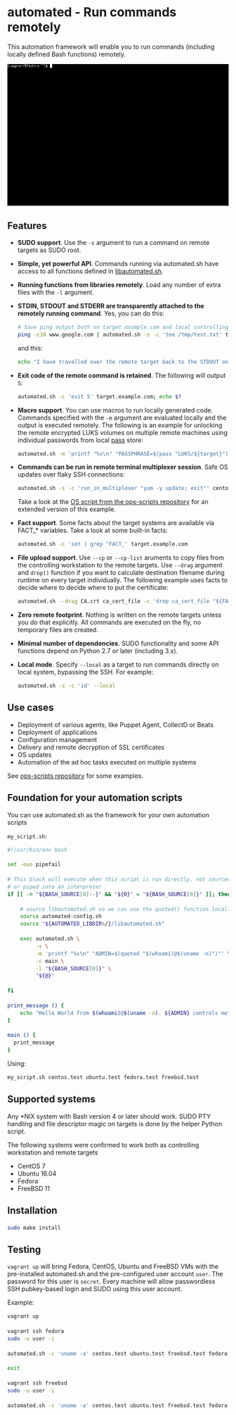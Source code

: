 # automated - Run commands remotely

This automation framework will enable you to run commands (including locally defined Bash functions) remotely.

![Demo](demo.gif)


## Features
- **SUDO support**. Use the `-s` argument to run a command on remote targets as SUDO root.

- **Simple, yet powerful API**. Commands running via automated.sh have access to all functions defined in [libautomated.sh](libautomated.sh).

- **Running functions from libraries remotely**. Load any number of extra files with the `-l` argument.

- **STDIN, STDOUT and STDERR are transparently attached to the remotely running command**. Yes, you can do this:

  ```bash
  # Save ping output both on target.example.com and local controlling workstation
  ping -c10 www.google.com | automated.sh -s -c 'tee /tmp/test.txt' target.example.com | tee /tmp/test.txt
  ```
  and this:

  ```bash
  echo "I have travelled over the remote target back to the STDOUT on the controlling workstation" | automated.sh -c 'echo "Look, I am on STDERR" >&2; cat' target.example.com
  ```

- **Exit code of the remote command is retained**. The following will output `5`:

  ```bash
  automated.sh -c 'exit 5' target.example.com; echo $?
  ```

- **Macro support**. You can use macros to run locally generated code. Commands specified with the `-m` argument are evaluated locally and the output is executed remotely. The following is an example for unlocking the remote encrypted LUKS volumes on multiple remote machines using individual passwords from local [pass](https://www.passwordstore.org/) store:

  ```bash
  automated.sh -m 'printf "%s\n" "PASSPHRASE=$(pass "LUKS/${target}")"' -c 'cryptsetup luksOpen --key-file <(printf "%s" "$PASSPHRASE") /dev/vg0/encrypted decrypted' target1.example.com target2.example.com
  ```

- **Commands can be run in remote terminal multiplexer session**. Safe OS updates over flaky SSH connections:

  ```bash
  automated.sh -s -c 'run_in_multiplexer "yum -y update; exit"' centos.test
  ```
  Take a look at the [OS script from the ops-scripts repository](https://github.com/node13h/ops-scripts/blob/master/scripts/OS) for an extended version of this example.

- **Fact support**. Some facts about the target systems are available via FACT\_\* variables. Take a look at some built-in facts:

  ```bash
  automated.sh -c 'set | grep ^FACT_' target.example.com
  ```

- **File upload support**. Use `--cp` or `--cp-list` aruments to copy files from the controlling workstation to the remote targets. Use `--drag` argument and `drop()` function if you want to calculate destination filename during runtime on every target individually. The following example uses facts to decide where to decide where to put the certificate:

  ```bash
  automated.sh --drag CA.crt ca_cert_file -c 'drop ca_cert_file "${FACT_PKI_CERTS}/CA.crt"' target.example.com
  ```

- **Zero remote footprint**. Nothing is written on the remote targets unless you do that explicitly. All commands are executed on the fly, no temporary files are created.

- **Minimal number of dependencies**. SUDO functionality and some API functions depend on Python 2.7 or later (including 3.x).

- **Local mode**. Specify `--local` as a target to run commands directly on local system, bypassing the SSH. For example:
  ```bash
  automated.sh -s -c 'id' --local
  ```


## Use cases
- Deployment of various agents, like Puppet Agent, CollectD or Beats
- Deployment of applications
- Configuration management
- Delivery and remote decryption of SSL certificates
- OS updates
- Automation of the ad hoc tasks executed on multiple systems

See [ops-scripts repository](https://github.com/node13h/ops-scripts/tree/master/scripts) for some examples.


## Foundation for your automation scripts

You can use automated.sh as the framework for your own automation scripts

`my_script.sh`:
```bash
#!/usr/bin/env bash

set -euo pipefail

# This block will execute when this script is run directly, not sourced
# or piped into an interpreter
if [[ -n "${BASH_SOURCE[0]:-}" && "${0}" = "${BASH_SOURCE[0]}" ]]; then

    # source libautomated.sh so we can use the quoted() function locally.
    source automated-config.sh
    source "${AUTOMATED_LIBDIR%/}/libautomated.sh"

    exec automated.sh \
         -s \
         -m 'printf "%s\n" "ADMIN=$(quoted "$(whoami)@$(uname -n)")"' \
         -c main \
         -l "${BASH_SOURCE[0]}" \
         "${@}"

fi

print_message () {
    echo "Hello World from $(whoami)@$(uname -n). ${ADMIN} controls me" | colorized 94
}

main () {
  print_message
}
```

Using:
```bash
my_script.sh centos.test ubuntu.test fedora.test freebsd.test
```

## Supported systems

Any *NIX system with Bash version 4 or later should work. SUDO PTY handling and file descriptor magic on targets is done by the helper Python script.

The following systems were confirmed to work both as controlling workstation and remote targets

- CentOS 7
- Ubuntu 16.04
- Fedora
- FreeBSD 11


## Installation

```bash
sudo make install
```

## Testing

`vagrant up` will bring Fedora, CentOS, Ubuntu and FreeBSD VMs with the pre-installed automated.sh and the pre-configured user account `user`. The password for this user is `secret`. Every machine will allow passwordless SSH pubkey-based login and SUDO using this user account.

Example:
```bash
vagrant up

vagrant ssh fedora
sudo -u user -i

automated.sh -c 'uname -a' centos.test ubuntu.test freebsd.test fedora.test

exit

vagrant ssh freebsd
sudo -u user -i

automated.sh -c 'uname -a' centos.test ubuntu.test freebsd.test fedora.test
```
